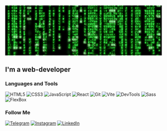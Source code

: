 [![Header](https://github.com/daimonti121/daimonti121/blob/main/assets/b4e371619042d1e80918d09904e90f7d.gif)](https://github.com/daimonti121)

## I'm a web-developer

### Languages and Tools

![HTML5](https://img.shields.io/badge/-HTML5-090909?style=for-the-badge&logo=html5&logoColor=47C5FB)
![CSS3](https://img.shields.io/badge/-CSS3-090909?style=for-the-badge&logo=CSS&logoColor=097CDB)
![JavaScript](https://img.shields.io/badge/-JavaScript-090909?style=for-the-badge&logo=javascript&logoColor=E9D54D)
![React](https://img.shields.io/badge/-React-090909?style=for-the-badge&logo=react&logoColor=F8C52C)
![Git](https://img.shields.io/badge/-Git-090909?style=for-the-badge&logo=git&logoColor=F88C00)
![Vite](https://img.shields.io/badge/-Vite-090909?style=for-the-badge&logo=vite&logoColor=E5D3FF)
![DevTools](https://img.shields.io/badge/-DevTools-090909?style=for-the-badge&logo=devtools&logoColor=E5D3FF)
![Sass](https://img.shields.io/badge/-Sass-090909?style=for-the-badge&logo=sass&logoColor=E5D3FF)
![FlexBox](https://img.shields.io/badge/-FlexBox-090909?style=for-the-badge&logo=flexbox&logoColor=E5D3FF)

### Follow Me

[![Telegram](https://img.shields.io/badge/-Telegram-090909?style=for-the-badge&logo=telegram&logoColor=27A0D9)](https://t.me/damios_1812)
[![Instagram](https://img.shields.io/badge/-Instagram-090909?style=for-the-badge&logo=instagram&logoColor=B4068E)](https://www.instagram.com/damios_1812/)
[![LinkedIn](https://img.shields.io/badge/-LinkedIn-090909?style=for-the-badge&logo=linkedin&logoColor=007BB6)](https://www.linkedin.com/in/дмитрий-ющенко-7a1b1520a)

<!-- [![Anurag's GitHub stats](https://github-readme-stats.vercel.app/api?username=daimonti121&show_icons=true)](https://github.com/daimonti121/github-readme-stats) -->


<!--
**daimonti121/daimonti121** is a ✨ _special_ ✨ repository because its `README.md` (this file) appears on your GitHub profile.

Here are some ideas to get you started:

- 🔭 I’m currently working on ...
- 🌱 I’m currently learning ...
- 👯 I’m looking to collaborate on ...
- 🤔 I’m looking for help with ...
- 💬 Ask me about ...
- 📫 How to reach me: ...
- 😄 Pronouns: ...
- ⚡ Fun fact: ...
-->
